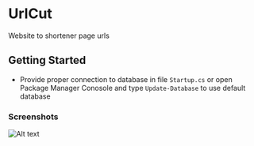 # UrlCut

Website to shortener page urls

## Getting Started

- Provide proper connection to database in file ```Startup.cs``` or open Package Manager Conosole and type ```Update-Database``` to use default database

### Screenshots
![Alt text](https://github.com/JessieSharp/UrlCut/blob/master/chrome_HMF08N7RkJ.png?raw=true "Optional title")
